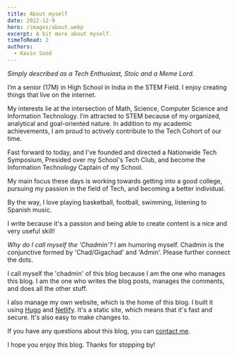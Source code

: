 ```yaml
---
title: About myself
date: 2022-12-9
hero: /images/about.webp
excerpt: A bit more about myself.
timeToRead: 2
authors:
  - Kavin Sood
---
```


_Simply described as a Tech Enthusiast, Stoic and a Meme Lord._

I’m a senior (17M) in High School in India in the STEM Field. I enjoy creating things that live on the internet. 

My interests lie at the intersection of Math, Science, Computer Science and Information Technology. I’m attracted to STEM because of my organized, analytical and goal-oriented nature. In addition to my academic achievements, I am proud to actively contribute to the Tech Cohort of our time.

Fast forward to today, and I've founded and directed a Nationwide Tech Symposium, Presided over my School's Tech Club, and become the Information Technology Captain of my School.

My main focus these days is working towards getting into a good college, pursuing my passion in the field of Tech, and becoming a better individual.

By the way, I love playing basketball, football, swimming, listening to Spanish music.

I write because it's a passion and being able to create content is a nice and very useful skill! 

*Why do I call myself the 'Chadmin'?*
I am humoring myself. Chadmin is the conjunctive formed by 'Chad/Gigachad' and 'Admin'. Please further connect the dots.

I call myself the 'chadmin' of this blog because I am the one who manages this blog. I am the one who writes the blog posts, manages the comments, and does all the other stuff. 

I also manage my own website, which is the home of this blog. I built it using [Hugo](https://gohugo.io/) and [Netlify](https://www.netlify.com/). It's a static site, which means that it's fast and secure. It's also easy to make changes to. 

If you have any questions about this blog, you can [contact me](mailto:kavin@kavinsood.com). 

I hope you enjoy this blog. Thanks for stopping by!